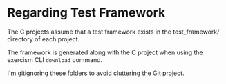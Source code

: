 # Regarding Test Framework

The C projects assume that a test framework exists in the test_framework/ directory of each project.

The framework is generated along with the C project when using the exercism CLI `download` command.

I'm gitignoring these folders to avoid cluttering the Git project.
